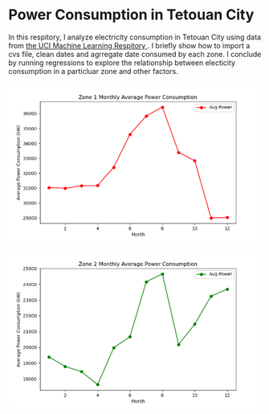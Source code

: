 # Power Consumption in Tetouan City
In this respitory, I analyze electricity consumption in Tetouan City using data from [the UCI Machine Learning Respitory ](https://archive.ics.uci.edu/dataset/849/power+consumption+of+tetouan+city). I briefly show how to import a cvs file, clean dates and agrregate date consumed by each zone. I conclude by running regressions to explore the relationship between electicity consumption in a particluar zone and other factors. 

![alt text](https://github.com/Jamesahabyona/Power-consumption/blob/main/zone1_monthly_average_power_consumption.png?raw=true)

![alt text](https://github.com/Jamesahabyona/Power-consumption/blob/main/zone2_monthly_average_power_consumption.png?raw=true)
